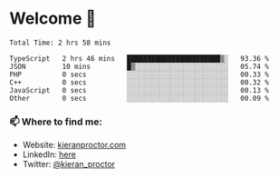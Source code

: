 # Welcome 🦘

<!--START_SECTION:waka-->

```text
Total Time: 2 hrs 58 mins

TypeScript   2 hrs 46 mins   ███████████████████████▒░   93.36 %
JSON         10 mins         █▒░░░░░░░░░░░░░░░░░░░░░░░   05.74 %
PHP          0 secs          ░░░░░░░░░░░░░░░░░░░░░░░░░   00.33 %
C++          0 secs          ░░░░░░░░░░░░░░░░░░░░░░░░░   00.32 %
JavaScript   0 secs          ░░░░░░░░░░░░░░░░░░░░░░░░░   00.13 %
Other        0 secs          ░░░░░░░░░░░░░░░░░░░░░░░░░   00.09 %
```

<!--END_SECTION:waka-->

### 📫 Where to find me:

-   Website: [kieranproctor.com](https://kieranproctor.com/)
-   LinkedIn: [here](https://www.linkedin.com/in/kieran-proctor-086b5a159/)
-   Twitter: [@kieran_proctor](https://twitter.com/kieran_proctor)
